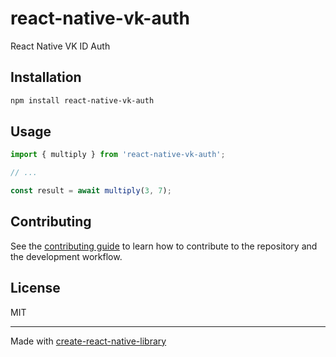 # react-native-vk-auth

React Native VK ID Auth

## Installation

```sh
npm install react-native-vk-auth
```

## Usage

```js
import { multiply } from 'react-native-vk-auth';

// ...

const result = await multiply(3, 7);
```

## Contributing

See the [contributing guide](CONTRIBUTING.md) to learn how to contribute to the repository and the development workflow.

## License

MIT

---

Made with [create-react-native-library](https://github.com/callstack/react-native-builder-bob)

